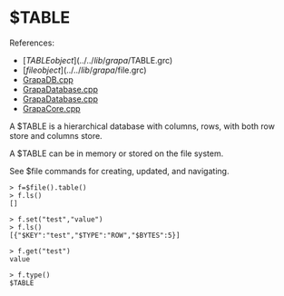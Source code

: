 # $TABLE
References:
- [$TABLE object](../../lib/grapa/$TABLE.grc)
- [$file object](../../lib/grapa/$file.grc)
- [GrapaDB.cpp](../../source/grapa/GrapaDB.cpp)
- [GrapaDatabase.cpp](../../source/grapa/GrapaDatabase.cpp)
- [GrapaDatabase.cpp](../../source/grapa/GrapaDatabase.cpp)
- [GrapaCore.cpp](../../source/grapa/GrapaCore.cpp)

A $TABLE is a hierarchical database with columns, rows, with both row store and columns store. 

A $TABLE can be in memory or stored on the file system. 

See $file commands for creating, updated, and navigating.
```
> f=$file().table()
> f.ls()
[]

> f.set("test","value")
> f.ls()
[{"$KEY":"test","$TYPE":"ROW","$BYTES":5}]

> f.get("test")
value

> f.type()
$TABLE
```
